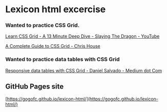 # Lexicon html excercise

### Wanted to practice CSS Grid.

[Learn CSS Grid - A 13 Minute Deep Dive - Slaying The Dragon - YouTube](https://www.youtube.com/watch?v=EiNiSFIPIQE)

[A Complete Guide to CSS Grid - Chris House](https://css-tricks.com/snippets/css/complete-guide-grid/#aa-introduction)

### Wanted to practice data tables with CSS Grid

[Responsive data tables with CSS Grid - Daniel Salvado - Medium dot Com](https://medium.com/evodeck/responsive-data-tables-with-css-grid-3c58ecf04723)

## GitHub Pages site

[https://gogofc.github.io/lexicon-html/](https://gogofc.github.io/lexicon-html/)
